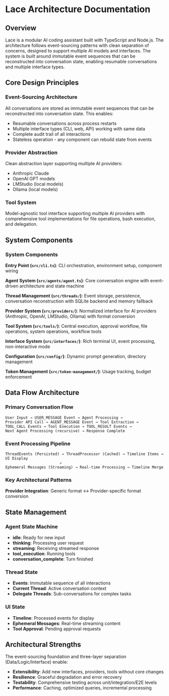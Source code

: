 # Lace Architecture Documentation

## Overview

Lace is a modular AI coding assistant built with TypeScript and Node.js. The architecture follows event-sourcing patterns with clean separation of concerns, designed to support multiple AI models and interfaces. The system is built around immutable event sequences that can be reconstructed into conversation state, enabling resumable conversations and multiple interface types.

## Core Design Principles

### Event-Sourcing Architecture
All conversations are stored as immutable event sequences that can be reconstructed into conversation state. This enables:
- Resumable conversations across process restarts
- Multiple interface types (CLI, web, API) working with same data
- Complete audit trail of all interactions
- Stateless operation - any component can rebuild state from events

### Provider Abstraction
Clean abstraction layer supporting multiple AI providers:
- Anthropic Claude 
- OpenAI GPT models
- LMStudio (local models)
- Ollama (local models)

### Tool System
Model-agnostic tool interface supporting multiple AI providers with comprehensive tool implementations for file operations, bash execution, and delegation.

## System Components

### System Components

**Entry Point (`src/cli.ts`)**: CLI orchestration, environment setup, component wiring

**Agent System (`src/agents/agent.ts`)**: Core conversation engine with event-driven architecture and state machine

**Thread Management (`src/threads/`)**: Event storage, persistence, conversation reconstruction with SQLite backend and memory fallback

**Provider System (`src/providers/`)**: Normalized interface for AI providers (Anthropic, OpenAI, LMStudio, Ollama) with format conversion

**Tool System (`src/tools/`)**: Central execution, approval workflow, file operations, system operations, workflow tools

**Interface System (`src/interfaces/`)**: Rich terminal UI, event processing, non-interactive mode

**Configuration (`src/config/`)**: Dynamic prompt generation, directory management

**Token Management (`src/token-management/`)**: Usage tracking, budget enforcement

## Data Flow Architecture

### Primary Conversation Flow
```
User Input → USER_MESSAGE Event → Agent Processing →
Provider API Call → AGENT_MESSAGE Event → Tool Extraction →
TOOL_CALL Events → Tool Execution → TOOL_RESULT Events →
Next Agent Processing (recursive) → Response Complete
```

### Event Processing Pipeline
```
ThreadEvents (Persisted) → ThreadProcessor (Cached) → Timeline Items → UI Display
                        ↗
Ephemeral Messages (Streaming) → Real-time Processing → Timeline Merge
```

### Key Architectural Patterns

**Provider Integration**: Generic format ↔ Provider-specific format conversion

## State Management

### Agent State Machine
- **idle**: Ready for new input
- **thinking**: Processing user request
- **streaming**: Receiving streamed response
- **tool_execution**: Running tools
- **conversation_complete**: Turn finished

### Thread State
- **Events**: Immutable sequence of all interactions
- **Current Thread**: Active conversation context
- **Delegate Threads**: Sub-conversations for complex tasks

### UI State
- **Timeline**: Processed events for display
- **Ephemeral Messages**: Real-time streaming content
- **Tool Approval**: Pending approval requests

## Architectural Strengths

The event-sourcing foundation and three-layer separation (Data/Logic/Interface) enable:
- **Extensibility**: Add new interfaces, providers, tools without core changes
- **Resilience**: Graceful degradation and error recovery
- **Testability**: Comprehensive testing across unit/integration/E2E levels
- **Performance**: Caching, optimized queries, incremental processing
